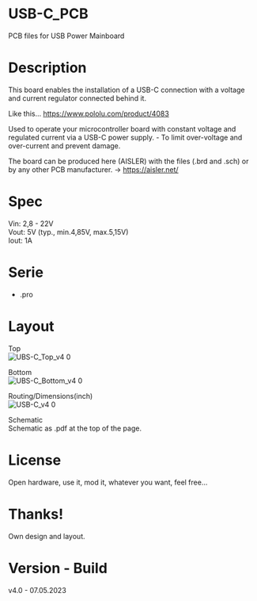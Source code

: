 # USB-C_PCB

PCB files for USB Power Mainboard

# Description

This board enables the installation of a USB-C connection with a voltage and current regulator connected behind it.

Like this... https://www.pololu.com/product/4083

Used to operate your microcontroller board with constant voltage and regulated current via a USB-C power supply. - To limit over-voltage and over-current and prevent damage. 

The board can be produced here (AISLER) with the files (.brd and .sch) or by any other PCB manufacturer. -> https://aisler.net/

# Spec
Vin:  2,8 - 22V<br>
Vout: 5V (typ., min.4,85V, max.5,15V)<br>
Iout: 1A

# Serie

- .pro

# Layout

Top<br>
![UBS-C_Top_v4 0](https://user-images.githubusercontent.com/88975406/236670586-f33ac4a0-3581-4682-8616-d1903159fcdd.png)

Bottom<br>
![UBS-C_Bottom_v4 0](https://user-images.githubusercontent.com/88975406/236670581-70e7d010-48fd-4f41-b7f0-f1137d34ced6.png)

Routing/Dimensions(inch)<br>
![USB-C_v4 0](https://user-images.githubusercontent.com/88975406/236670575-2c4f1b8c-4897-441d-b510-0154cc25cac9.png)

Schematic<br>
Schematic as .pdf at the top of the page.

# License

Open hardware, use it, mod it, whatever you want, feel free...

# Thanks!

Own design and layout.

# Version - Build

v4.0 - 07.05.2023
